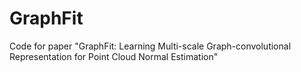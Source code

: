 # GraphFit
Code for paper "GraphFit: Learning Multi-scale Graph-convolutional Representation  for Point Cloud Normal Estimation"
